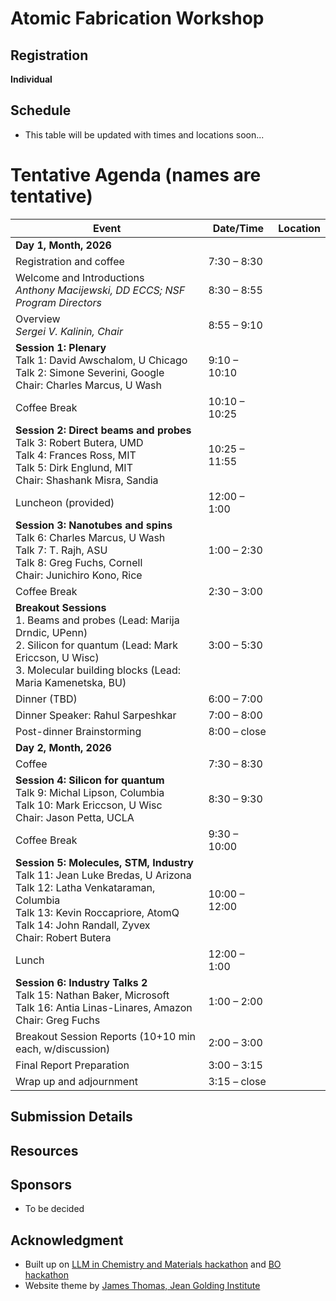 # Atomic Fabrication Workshop

## Registration

**Individual**

## Schedule
* This table will be updated with times and locations soon...

# Tentative Agenda (names are tentative)

| Event                                                                                                                   | Date/Time      | Location |
| ----------------------------------------------------------------------------------------------------------------------- | -------------- | -------- |
| **Day 1, Month, 2026**                                                                                                  |                |          |
| Registration and coffee                                                                                                 | 7:30 – 8:30    |          |
| Welcome and Introductions <br> *Anthony Macijewski, DD ECCS; NSF Program Directors*                                     | 8:30 – 8:55    |          |
| Overview <br> *Sergei V. Kalinin, Chair*                                                                                | 8:55 – 9:10    |          |
| **Session 1: Plenary** <br> Talk 1: David Awschalom, U Chicago <br> Talk 2: Simone Severini, Google <br> Chair: Charles Marcus, U Wash | 9:10 – 10:10   |          |
| Coffee Break                                                                                                            | 10:10 – 10:25  |          |
| **Session 2: Direct beams and probes** <br> Talk 3: Robert Butera, UMD <br> Talk 4: Frances Ross, MIT <br> Talk 5: Dirk Englund, MIT <br> Chair: Shashank Misra, Sandia | 10:25 – 11:55 |          |
| Luncheon (provided)                                                                                                     | 12:00 – 1:00   |          |
| **Session 3: Nanotubes and spins** <br> Talk 6: Charles Marcus, U Wash <br> Talk 7: T. Rajh, ASU <br> Talk 8: Greg Fuchs, Cornell <br> Chair: Junichiro Kono, Rice | 1:00 – 2:30    |          |
| Coffee Break                                                                                                            | 2:30 – 3:00    |          |
| **Breakout Sessions** <br> 1. Beams and probes (Lead: Marija Drndic, UPenn) <br> 2. Silicon for quantum (Lead: Mark Ericcson, U Wisc) <br> 3. Molecular building blocks (Lead: Maria Kamenetska, BU) | 3:00 – 5:30 | |
| Dinner (TBD)                                                                                                            | 6:00 – 7:00    |          |
| Dinner Speaker: Rahul Sarpeshkar                                                                                        | 7:00 – 8:00    |          |
| Post-dinner Brainstorming                                                                                               | 8:00 – close   |          |
| **Day 2, Month, 2026**                                                                                                  |                |          |
| Coffee                                                                                                                  | 7:30 – 8:30    |          |
| **Session 4: Silicon for quantum** <br> Talk 9: Michal Lipson, Columbia <br> Talk 10: Mark Ericcson, U Wisc <br> Chair: Jason Petta, UCLA | 8:30 – 9:30 | |
| Coffee Break                                                                                                            | 9:30 – 10:00   |          |
| **Session 5: Molecules, STM, Industry** <br> Talk 11: Jean Luke Bredas, U Arizona <br> Talk 12: Latha Venkataraman, Columbia <br> Talk 13: Kevin Roccapriore, AtomQ <br> Talk 14: John Randall, Zyvex <br> Chair: Robert Butera | 10:00 – 12:00 | |
| Lunch                                                                                                                   | 12:00 – 1:00   |          |
| **Session 6: Industry Talks 2** <br> Talk 15: Nathan Baker, Microsoft <br> Talk 16: Antia Linas-Linares, Amazon <br> Chair: Greg Fuchs | 1:00 – 2:00 | |
| Breakout Session Reports (10+10 min each, w/discussion)                                                                 | 2:00 – 3:00    |          |
| Final Report Preparation                                                                                                | 3:00 – 3:15    |          |
| Wrap up and adjournment                                                                                                 | 3:15 – close   |          |


## Submission Details

## Resources

## Sponsors
- To be decided


## Acknowledgment
- Built up on [LLM in Chemistry and Materials hackathon](https://materials-data-facility.github.io/llm-hackathon/registration/) and [BO hackathon](https://ac-bo-hackathon.github.io/)
- Website theme by [James Thomas, Jean Golding Institute](https://github.com/Jean-Golding-Institute/hackathon-template)

